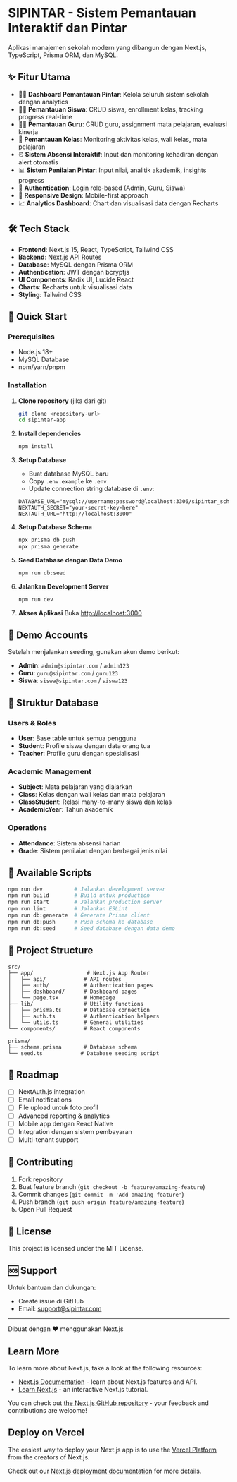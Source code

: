 # SIPINTAR - Sistem Pemantauan Interaktif dan Pintar

Aplikasi manajemen sekolah modern yang dibangun dengan Next.js, TypeScript, Prisma ORM, dan MySQL.

## ✨ Fitur Utama

- 👨‍💼 **Dashboard Pemantauan Pintar**: Kelola seluruh sistem sekolah dengan analytics
- 👨‍🎓 **Pemantauan Siswa**: CRUD siswa, enrollment kelas, tracking progress real-time
- 👨‍🏫 **Pemantauan Guru**: CRUD guru, assignment mata pelajaran, evaluasi kinerja
- 🏫 **Pemantauan Kelas**: Monitoring aktivitas kelas, wali kelas, mata pelajaran
- ⏰ **Sistem Absensi Interaktif**: Input dan monitoring kehadiran dengan alert otomatis
- 📊 **Sistem Penilaian Pintar**: Input nilai, analitik akademik, insights progress
- 🔐 **Authentication**: Login role-based (Admin, Guru, Siswa)
- 📱 **Responsive Design**: Mobile-first approach
- 📈 **Analytics Dashboard**: Chart dan visualisasi data dengan Recharts

## 🛠️ Tech Stack

- **Frontend**: Next.js 15, React, TypeScript, Tailwind CSS
- **Backend**: Next.js API Routes
- **Database**: MySQL dengan Prisma ORM
- **Authentication**: JWT dengan bcryptjs
- **UI Components**: Radix UI, Lucide React
- **Charts**: Recharts untuk visualisasi data
- **Styling**: Tailwind CSS

## 🚀 Quick Start

### Prerequisites

- Node.js 18+ 
- MySQL Database
- npm/yarn/pnpm

### Installation

1. **Clone repository** (jika dari git)
   ```bash
   git clone <repository-url>
   cd sipintar-app
   ```

2. **Install dependencies**
   ```bash
   npm install
   ```

3. **Setup Database**
   - Buat database MySQL baru
   - Copy `.env.example` ke `.env`
   - Update connection string database di `.env`:
   ```env
   DATABASE_URL="mysql://username:password@localhost:3306/sipintar_school"
   NEXTAUTH_SECRET="your-secret-key-here"
   NEXTAUTH_URL="http://localhost:3000"
   ```

4. **Setup Database Schema**
   ```bash
   npx prisma db push
   npx prisma generate
   ```

5. **Seed Database dengan Data Demo**
   ```bash
   npm run db:seed
   ```

6. **Jalankan Development Server**
   ```bash
   npm run dev
   ```

7. **Akses Aplikasi**
   Buka [http://localhost:3000](http://localhost:3000)

## 👥 Demo Accounts

Setelah menjalankan seeding, gunakan akun demo berikut:

- **Admin**: `admin@sipintar.com` / `admin123`
- **Guru**: `guru@sipintar.com` / `guru123`  
- **Siswa**: `siswa@sipintar.com` / `siswa123`

## 📁 Struktur Database

### Users & Roles
- **User**: Base table untuk semua pengguna
- **Student**: Profile siswa dengan data orang tua
- **Teacher**: Profile guru dengan spesialisasi

### Academic Management
- **Subject**: Mata pelajaran yang diajarkan
- **Class**: Kelas dengan wali kelas dan mata pelajaran
- **ClassStudent**: Relasi many-to-many siswa dan kelas
- **AcademicYear**: Tahun akademik

### Operations
- **Attendance**: Sistem absensi harian
- **Grade**: Sistem penilaian dengan berbagai jenis nilai

## 🔧 Available Scripts

```bash
npm run dev          # Jalankan development server
npm run build        # Build untuk production
npm run start        # Jalankan production server
npm run lint         # Jalankan ESLint
npm run db:generate  # Generate Prisma client
npm run db:push      # Push schema ke database
npm run db:seed      # Seed database dengan data demo
```

## 📐 Project Structure

```
src/
├── app/                 # Next.js App Router
│   ├── api/            # API routes
│   ├── auth/           # Authentication pages
│   ├── dashboard/      # Dashboard pages
│   └── page.tsx        # Homepage
├── lib/                # Utility functions
│   ├── prisma.ts       # Database connection
│   ├── auth.ts         # Authentication helpers
│   └── utils.ts        # General utilities
└── components/         # React components

prisma/
├── schema.prisma       # Database schema
└── seed.ts            # Database seeding script
```

## 🎯 Roadmap

- [ ] NextAuth.js integration
- [ ] Email notifications
- [ ] File upload untuk foto profil
- [ ] Advanced reporting & analytics
- [ ] Mobile app dengan React Native
- [ ] Integration dengan sistem pembayaran
- [ ] Multi-tenant support

## 🤝 Contributing

1. Fork repository
2. Buat feature branch (`git checkout -b feature/amazing-feature`)
3. Commit changes (`git commit -m 'Add amazing feature'`)
4. Push branch (`git push origin feature/amazing-feature`)
5. Open Pull Request

## 📄 License

This project is licensed under the MIT License.

## 🆘 Support

Untuk bantuan dan dukungan:
- Create issue di GitHub
- Email: support@sipintar.com

---
Dibuat dengan ❤️ menggunakan Next.js

## Learn More

To learn more about Next.js, take a look at the following resources:

- [Next.js Documentation](https://nextjs.org/docs) - learn about Next.js features and API.
- [Learn Next.js](https://nextjs.org/learn) - an interactive Next.js tutorial.

You can check out [the Next.js GitHub repository](https://github.com/vercel/next.js) - your feedback and contributions are welcome!

## Deploy on Vercel

The easiest way to deploy your Next.js app is to use the [Vercel Platform](https://vercel.com/new?utm_medium=default-template&filter=next.js&utm_source=create-next-app&utm_campaign=create-next-app-readme) from the creators of Next.js.

Check out our [Next.js deployment documentation](https://nextjs.org/docs/app/building-your-application/deploying) for more details.
